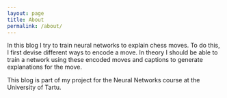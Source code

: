 ```yaml
---
layout: page
title: About
permalink: /about/
---
```


In this blog I try to train neural networks to explain chess moves.
To do this, I first devise different ways to encode a move.
In theory I should be able to train a network using these encoded moves and captions to generate explanations for the move.

This blog is part of my project for the Neural Networks course at the University of Tartu.
